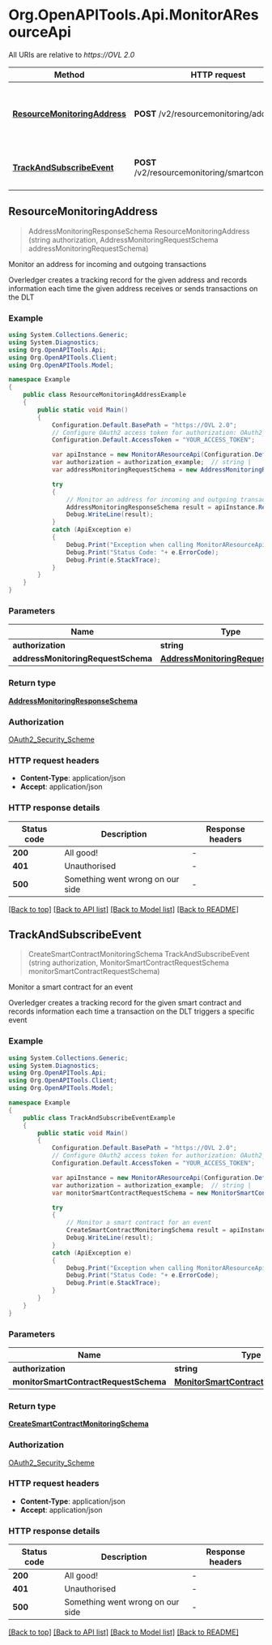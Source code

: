 # Org.OpenAPITools.Api.MonitorAResourceApi

All URIs are relative to *https://OVL 2.0*

Method | HTTP request | Description
------------- | ------------- | -------------
[**ResourceMonitoringAddress**](MonitorAResourceApi.md#resourcemonitoringaddress) | **POST** /v2/resourcemonitoring/address | Monitor an address for incoming and outgoing transactions
[**TrackAndSubscribeEvent**](MonitorAResourceApi.md#trackandsubscribeevent) | **POST** /v2/resourcemonitoring/smartcontractevent | Monitor a smart contract for an event



## ResourceMonitoringAddress

> AddressMonitoringResponseSchema ResourceMonitoringAddress (string authorization, AddressMonitoringRequestSchema addressMonitoringRequestSchema)

Monitor an address for incoming and outgoing transactions

Overledger creates a tracking record for the given address and records information each time the given address receives or sends transactions on the DLT

### Example

```csharp
using System.Collections.Generic;
using System.Diagnostics;
using Org.OpenAPITools.Api;
using Org.OpenAPITools.Client;
using Org.OpenAPITools.Model;

namespace Example
{
    public class ResourceMonitoringAddressExample
    {
        public static void Main()
        {
            Configuration.Default.BasePath = "https://OVL 2.0";
            // Configure OAuth2 access token for authorization: OAuth2_Security_Scheme
            Configuration.Default.AccessToken = "YOUR_ACCESS_TOKEN";

            var apiInstance = new MonitorAResourceApi(Configuration.Default);
            var authorization = authorization_example;  // string | 
            var addressMonitoringRequestSchema = new AddressMonitoringRequestSchema(); // AddressMonitoringRequestSchema | 

            try
            {
                // Monitor an address for incoming and outgoing transactions
                AddressMonitoringResponseSchema result = apiInstance.ResourceMonitoringAddress(authorization, addressMonitoringRequestSchema);
                Debug.WriteLine(result);
            }
            catch (ApiException e)
            {
                Debug.Print("Exception when calling MonitorAResourceApi.ResourceMonitoringAddress: " + e.Message );
                Debug.Print("Status Code: "+ e.ErrorCode);
                Debug.Print(e.StackTrace);
            }
        }
    }
}
```

### Parameters


Name | Type | Description  | Notes
------------- | ------------- | ------------- | -------------
 **authorization** | **string**|  | 
 **addressMonitoringRequestSchema** | [**AddressMonitoringRequestSchema**](AddressMonitoringRequestSchema.md)|  | 

### Return type

[**AddressMonitoringResponseSchema**](AddressMonitoringResponseSchema.md)

### Authorization

[OAuth2_Security_Scheme](../README.md#OAuth2_Security_Scheme)

### HTTP request headers

- **Content-Type**: application/json
- **Accept**: application/json


### HTTP response details
| Status code | Description | Response headers |
|-------------|-------------|------------------|
| **200** | All good! |  -  |
| **401** | Unauthorised |  -  |
| **500** | Something went wrong on our side |  -  |

[[Back to top]](#)
[[Back to API list]](../README.md#documentation-for-api-endpoints)
[[Back to Model list]](../README.md#documentation-for-models)
[[Back to README]](../README.md)


## TrackAndSubscribeEvent

> CreateSmartContractMonitoringSchema TrackAndSubscribeEvent (string authorization, MonitorSmartContractRequestSchema monitorSmartContractRequestSchema)

Monitor a smart contract for an event

Overledger creates a tracking record for the given smart contract and records information each time a transaction on the DLT triggers a specific event

### Example

```csharp
using System.Collections.Generic;
using System.Diagnostics;
using Org.OpenAPITools.Api;
using Org.OpenAPITools.Client;
using Org.OpenAPITools.Model;

namespace Example
{
    public class TrackAndSubscribeEventExample
    {
        public static void Main()
        {
            Configuration.Default.BasePath = "https://OVL 2.0";
            // Configure OAuth2 access token for authorization: OAuth2_Security_Scheme
            Configuration.Default.AccessToken = "YOUR_ACCESS_TOKEN";

            var apiInstance = new MonitorAResourceApi(Configuration.Default);
            var authorization = authorization_example;  // string | 
            var monitorSmartContractRequestSchema = new MonitorSmartContractRequestSchema(); // MonitorSmartContractRequestSchema | 

            try
            {
                // Monitor a smart contract for an event
                CreateSmartContractMonitoringSchema result = apiInstance.TrackAndSubscribeEvent(authorization, monitorSmartContractRequestSchema);
                Debug.WriteLine(result);
            }
            catch (ApiException e)
            {
                Debug.Print("Exception when calling MonitorAResourceApi.TrackAndSubscribeEvent: " + e.Message );
                Debug.Print("Status Code: "+ e.ErrorCode);
                Debug.Print(e.StackTrace);
            }
        }
    }
}
```

### Parameters


Name | Type | Description  | Notes
------------- | ------------- | ------------- | -------------
 **authorization** | **string**|  | 
 **monitorSmartContractRequestSchema** | [**MonitorSmartContractRequestSchema**](MonitorSmartContractRequestSchema.md)|  | 

### Return type

[**CreateSmartContractMonitoringSchema**](CreateSmartContractMonitoringSchema.md)

### Authorization

[OAuth2_Security_Scheme](../README.md#OAuth2_Security_Scheme)

### HTTP request headers

- **Content-Type**: application/json
- **Accept**: application/json


### HTTP response details
| Status code | Description | Response headers |
|-------------|-------------|------------------|
| **200** | All good! |  -  |
| **401** | Unauthorised |  -  |
| **500** | Something went wrong on our side |  -  |

[[Back to top]](#)
[[Back to API list]](../README.md#documentation-for-api-endpoints)
[[Back to Model list]](../README.md#documentation-for-models)
[[Back to README]](../README.md)

